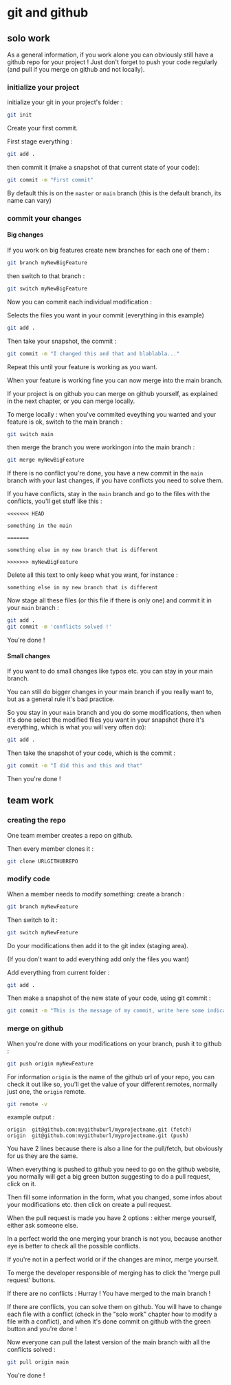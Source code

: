 # git and github

## solo work

As a general information, if you work alone you can obviously still have a github repo for your project ! Just don't forget to push your code regularly (and pull if you merge on github and not locally).

### initialize your project

initialize your git in your project's folder :

```bash
git init
```

Create your first commit.

First stage everything :


```bash
git add .
```


then commit it (make a snapshot of that current state of your code):

```bash
git commit -m "First commit"
```

By default this is on the `master` or `main` branch (this is the default branch, its name can vary)


### commit your changes


#### Big changes

If you work on big features create new branches for each one of them :

```bash
git branch myNewBigFeature
```

then switch to that branch :

```bash
git switch myNewBigFeature
```


Now you can commit each individual modification :

Selects the files you want in your commit (everything in this example)
```bash
git add .
```

Then take your snapshot, the commit :

```bash
git commit -m "I changed this and that and blablabla..."
```

Repeat this until your feature is working as you want.

When your feature is working fine you can now merge into the main branch.

If your project is on github you can merge on github yourself, as explained in the next chapter, or you can merge locally.

To merge locally : when you've commited eveything you wanted and your feature is ok, switch to the main branch :


```bash
git switch main
```

then merge the branch you were workingon into the main branch :

```bash
git merge myNewBigFeature
```

If there is no conflict you're done, you have a new commit in the `main` branch with your last changes, if you have conflicts you need to solve them.

If you have conflicts, stay in the `main` branch and go to the files with the conflicts, you'll get stuff like this :


```
<<<<<<< HEAD

something in the main

=======

something else in my new branch that is different

>>>>>>> myNewBigFeature
```

Delete all this text to only keep what you want, for instance :

```
something else in my new branch that is different
```

Now stage all these files (or this file if there is only one) and commit it in your `main` branch :

```bash
git add .
git commit -m 'conflicts solved !'
```


You're done !


#### Small changes

If you want to do small changes like typos etc. you can stay in your main branch.

You can still do bigger changes in your main branch if you really want to, but as a general rule it's bad practice.


So you stay in your `main` branch and you do some modifications, then when it's done select the modified files you want in your snapshot (here it's everything, which is what you will very often do):

```bash
git add .
```


Then take the snapshot of your code, which is the commit :

```bash
git commit -m "I did this and this and that"
```

Then you're done !


## team work


### creating the repo

One team member creates a repo on github.

Then every member clones it :

```bash
git clone URLGITHUBREPO
```
### modify code

When a member needs to modify something: create a branch :

```bash
git branch myNewFeature
```
Then switch to it :

```bash
git switch myNewFeature
```

Do your modifications then add it to the git index (staging area).

(If you don't want to add everything add only the files you want)

Add everything from current folder :

```bash
git add .
```

Then make a snapshot of the new state of your code, using git commit :

```bash
git commit -m "This is the message of my commit, write here some indications about what you did"
```



### merge on github

When you're done with your modifications on your branch, push it to github :


```bash
git push origin myNewFeature
```

For information `origin` is the name of the github url of your repo, you can check it out like so, you'll get the value of your different remotes, normally just one, the `origin` remote.

```bash
git remote -v
```
example output :

```
origin	git@github.com:mygithuburl/myprojectname.git (fetch)
origin	git@github.com:mygithuburl/myprojectname.git (push)
```

You have 2 lines because there is also a line for the pull/fetch, but obviously for us they are the same.


When everything is pushed to github you need to go on the github website, you normally will get a big green button suggesting to do a pull request, click on it.


Then fill some information in the form, what you changed, some infos about your modifications etc. then click on create a pull request.

When the pull request is made you have 2 options : either merge yourself, either ask someone else.

In a perfect world the one merging your branch is not you, because another eye is better to check all the possible conflicts.

If you're not in a perfect world or if the changes are minor, merge yourself.

To merge the developer responsible of merging has to click the 'merge pull request' buttons.

If there are no conflicts : Hurray ! You have merged to the main branch !


If there are conflicts, you can solve them on github. You will have to change each file with a conflict (check in the "solo work" chapter how to modify a file with a conflict), and when it's done commit on github with the green button and you're done !

Now everyone can pull the latest version of the main branch with all the conflicts solved :

```bash
git pull origin main
```


You're done !
